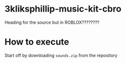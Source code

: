 # 3kliksphillip-music-kit-cbro
Heading for the source but in ROBLOX????????

# How to execute

Start off by downloading `sounds.zip` from the repository

